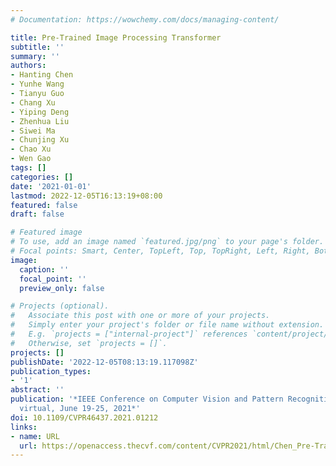```yaml
---
# Documentation: https://wowchemy.com/docs/managing-content/

title: Pre-Trained Image Processing Transformer
subtitle: ''
summary: ''
authors:
- Hanting Chen
- Yunhe Wang
- Tianyu Guo
- Chang Xu
- Yiping Deng
- Zhenhua Liu
- Siwei Ma
- Chunjing Xu
- Chao Xu
- Wen Gao
tags: []
categories: []
date: '2021-01-01'
lastmod: 2022-12-05T16:13:19+08:00
featured: false
draft: false

# Featured image
# To use, add an image named `featured.jpg/png` to your page's folder.
# Focal points: Smart, Center, TopLeft, Top, TopRight, Left, Right, BottomLeft, Bottom, BottomRight.
image:
  caption: ''
  focal_point: ''
  preview_only: false

# Projects (optional).
#   Associate this post with one or more of your projects.
#   Simply enter your project's folder or file name without extension.
#   E.g. `projects = ["internal-project"]` references `content/project/deep-learning/index.md`.
#   Otherwise, set `projects = []`.
projects: []
publishDate: '2022-12-05T08:13:19.117098Z'
publication_types:
- '1'
abstract: ''
publication: '*IEEE Conference on Computer Vision and Pattern Recognition, CVPR 2021,
  virtual, June 19-25, 2021*'
doi: 10.1109/CVPR46437.2021.01212
links:
- name: URL
  url: https://openaccess.thecvf.com/content/CVPR2021/html/Chen_Pre-Trained_Image_Processing_Transformer_CVPR_2021_paper.html
---
```

